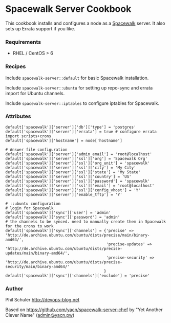 # Spacewalk Server Cookbook #

This cookbook installs and configures a node as a [Spacewalk](http://spacewalk.redhat.com/)
server.
It also sets up Errata support if you like.

### Requirements ###
* RHEL / CentOS  > 6

### Recipes ###

Include `spacewalk-server::default` for basic Spacewalk installation.

Include `spacewalk-server::ubuntu` for setting up repo-sync and errata import for Ubuntu channels.

Include `spacewalk-server::iptables` to configure iptables for Spacewalk.

### Attributes ###

```
default['spacewalk']['server']['db']['type'] = 'postgres'
default['spacewalk']['server']['errata'] = true # configure errata import scripts+crons
default['spacewalk']['hostname'] = node['hostname']

# Answer file configuration
default['spacewalk']['server']['admin_email'] = 'root@localhost'
default['spacewalk']['server']['ssl']['org'] = 'Spacewalk Org'
default['spacewalk']['server']['ssl']['org_unit'] = 'spacewalk'
default['spacewalk']['server']['ssl']['city'] = 'My City'
default['spacewalk']['server']['ssl']['state'] = 'My State'
default['spacewalk']['server']['ssl']['country'] = 'US'
default['spacewalk']['server']['ssl']['password'] = 'spacewalk'
default['spacewalk']['server']['ssl']['email'] = 'root@localhost'
default['spacewalk']['server']['ssl']['config_vhost'] = 'Y'
default['spacewalk']['server']['enable_tftp'] = 'Y'

# ::ubuntu configuration
# login for Spacewalk
default['spacewalk']['sync']['user'] = 'admin'
default['spacewalk']['sync']['password'] = 'admin'
# the channels to be synced. need to manually create them in Spacewalk for the crons to work
default['spacewalk']['sync']['channels'] = {'precise' => 'http://de.archive.ubuntu.com/ubuntu/dists/precise/main/binary-amd64/',
                                            'precise-updates' => 'http://de.archive.ubuntu.com/ubuntu/dists/precise-updates/main/binary-amd64/',
                                            'precise-security' => 'http://de.archive.ubuntu.com/ubuntu/dists/precise-security/main/binary-amd64/'
                                           }
default['spacewalk']['sync']['channels']['exclude'] = 'precise'
```


### Author ###

Phil Schuler http://devops-blog.net

Based on https://github.com/yacn/spacewalk-server-chef by "Yet Another Clever Name" (<admin@yacn.pw>)
